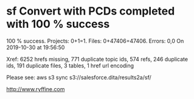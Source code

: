 # sf Convert with PCDs completed with 100 % success

100 % success. Projects: 0+1=1.  Files: 0+47406=47406. Errors: 0,0  On 2019-10-30 at 19:56:50

Xref: 6252 hrefs missing, 771 duplicate topic ids, 574 refs, 246 duplicate ids, 191 duplicate files, 3 tables, 1 href url encoding

Please see: aws s3 sync s3://salesforce.dita/results2a/sf/

http://www.ryffine.com
